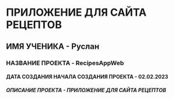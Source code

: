 # ПРИЛОЖЕНИЕ ДЛЯ САЙТА РЕЦЕПТОВ
## ИМЯ УЧЕНИКА - Руслан
### НАЗВАНИЕ ПРОЕКТА - RecipesAppWeb
#### ДАТА СОЗДАНИЯ НАЧАЛА СОЗДАНИЯ ПРОЕКТА - 02.02.2023
##### ОПИСАНИЕ ПРОЕКТА - ПРИЛОЖЕНИЕ ДЛЯ САЙТА РЕЦЕПТОВ